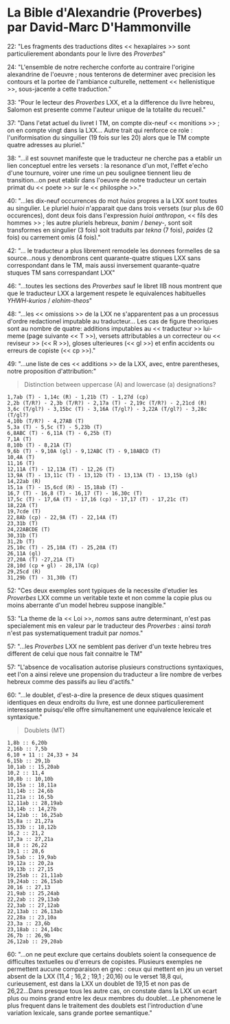 # La Bible d'Alexandrie (Proverbes) par David-Marc D'Hammonville

22: "Les fragments des traductions dites << hexaplaires >> sont particulierement abondants pour le livre des _Proverbes_"

24: "L'ensemble de notre recherche conforte au contraire l'origine alexandrine de l'oeuvre ; nous tenterons de determiner avec precision les contours et la portee de l'ambiance culturelle, nettement << hellenistique >>, sous-jacente a cette traduction."

33: "Pour le lecteur des _Proverbes_ LXX, et a la difference du livre hebreu, Salomon est presente comme l'auteur unique de la totalite du recueil."

37: "Dans l'etat actuel du livret I TM, on compte dix-neuf << monitions >> ; on en compte vingt dans la LXX... Autre trait qui renforce ce role : l'uniformisation du singuilier (19 fois sur les 20) alors que le TM compte quatre adresses au pluriel."

38: "...il est souvnet manifeste que le traducteur ne cherche pas a etablir un lien conceptuel entre les versets :  la resonance d'un mot, l'effet e'echo d'une tournure, voirer une rime un peu soulignee tiennent lieu de transition...on peut etablir dans l'oeuvre de notre traducteur un certain primat du  << poete >> sur le << philosphe >>."

40: "...les dix-neuf occurrences do mot _huios_ propres a la LXX sont toutes au singulier. Le pluriel _huioi_ n'apparait que dans trois versets (sur plus de 60 occurences), dont deux fois dans l'expression _huioi anthropon_, << fils des hommes >> ; les autre pluriels hebreux, _banim_ / _beney-_, sont soit transformes en singulier (3 fois) soit traduits par _tekna_ (7 fois), _paides_ (2 fois) ou carrement omis (4 fois)."

42: "... le traducteur a plus librement remodele les donnees formelles de sa source...nous y denombrons cent quarante-quatre stiques LXX sans correspondant dans le TM, mais aussi inversement quarante-quatre stuques TM sans correspandant LXX"

46: "...toutes les sections des _Proverbes_ sauf le libret IIB nous montrent que que le traducteur LXX a largement respete le equivalences habituelles _YHWH-kurios_ / _elohim-theos_"

48: "...les << omissions >> de la LXX ne s'apparentent pas a un processus d'ordre redactionel imputable au traducteur... Les cas de figure theoriques sont au nombre de quatre:  additions imputables au << traducteur >> lui-meme (page suivante << T >>), versets attributables a un correcteur ou << reviseur >> (<< R >>), gloses ulterieures (<< gl >>) et enfin accidents ou erreurs de copiste (<< cp >>)."

49: "...une liste de ces << additions >> de la LXX, avec, entre parentheses, notre proposition d'attribution:"
> Distinction between uppercase (A) and lowercase (a) designations?
```
1,7ab (T) - 1,14c (R) - 1,21b (T) - 1,27d (cp)
2,2b (T/R?) - 2,3b (T/R?) - 2,17a (T) - 2,19c (T/R?) - 2,21cd (R)
3,6c (T/gl?) - 3,15bc (T) - 3,16A (T/gl?) - 3,22A (T/gl?) - 3,28c (T/gl?)
4,10b (T/R?) - 4,27AB (T)
5,3a (T) - 5,5c (T) - 5,23b (T)
6,8ABC (T) - 6,11A (T) - 6,25b (T)
7,1A (T)
8,10b (T) - 8,21A (T)
9,6b (T) - 9,10A (gl) - 9,12ABC (T) - 9,18ABCD (T)
10,4A (T)
11,16 (T)
12,11A (T) - 12,13A (T) - 12,26 (T)
13,9A (T) - 13,11c (T) - 13,12b (T) - 13,13A (T) - 13,15b (gl)
14,22ab (R)
15,1a (T) - 15,6cd (R) - 15,18ab (T) -
16,7 (T) - 16,8 (T) - 16,17 (T) - 16,30c (T)
17,5c (T) - 17,6A (T) - 17,16 (cp) - 17,17 (T) - 17,21c (T)
18,22A (T)
19,7cde (T)
22,8Ab (cp) - 22,9A (T) - 22,14A (T)
23,31b (T)
24,22ABCDE (T)
30,31b (T)
31,2b (T)
25,10c (T) - 25,10A (T) - 25,20A (T)
26,11A (gl)
27,20A (T) -27,21A (T)
28,10d (cp + gl) - 28,17A (cp)
29,25cd (R) 
31,29b (T) - 31,30b (T)
```

52: "Ces deux exemples sont typiques de la necessite d'etudier les _Proverbes_ LXX comme un veritable texte et non comme la copie plus ou moins aberrante d'un model hebreu suppose inangible."

53: "La theme de la << Loi >>, _nomos_ sans autre determinant, n'est pas specialement mis en valeur par le traducteur des _Proverbes_ : ainsi _torah_ n'est pas systematiquement traduit par _nomos_."

57: "...les _Proverbes_ LXX ne semblent pas deriver d'un texte hebreu tres different de celui que nous fait connaitre le TM"

57: "L'absence de vocalisation autorise plusieurs constructions syntaxiques, eet l'on a ainsi releve une propension du traducteur a lire nombre de verbes hebreux comme des passifs au lieu d'actifs."

60: "...le doublet, d'est-a-dire la presence de deux stiques quasiment identiques en deux endroits du livre, est une donnee particulierement interessante puisqu'elle offre simultanement une equivalence lexicale et syntaxique."
> Doublets (MT)
```
1,8b :: 6,20b
2,16b :: 7,5b
6,10 + 11 :: 24,33 + 34
6,15b :: 29,1b
10,1ab :: 15,20ab
10,2 :: 11,4
10,8b :: 10,10b
10,15a :: 18,11a
11,14b :: 24,6b
11,21a :: 16,5b
12,11ab :: 28,19ab
13,14b :: 14,27b
14,12ab :: 16,25ab
15,8a :: 21,27a
15,33b :: 18,12b
16,2 :: 21,2
17,3a :: 27,21a
18,8 :: 26,22
19,1 :: 28,6
19,5ab :: 19,9ab
19,12a :: 20,2a
19,13b :: 27,15
19,25ab :: 21,11ab
19,24ab :: 26,15ab
20,16 :: 27,13
21,9ab :: 25,24ab
22,2ab :: 29,13ab
22,3ab :: 27,12ab
22,13ab :: 26,13ab
22,28a :: 23,10a
23,3a :: 23,6b
23,18ab :: 24,14bc
26,7b :: 26,9b
26,12ab :: 29,20ab
```
60: "...on ne peut exclure que certains doublets soient la consequence de difficultes textuelles ou d'erreurs de copistes. Plusieurs exemples ne permettent aucune comparaison en grec : ceux qui mettent en jeu un verset absent de la LXX (11,4 ; 16,2 ; 19,1 ; 20,16) ou le verset 18,8 qui, curieusement, est dans la LXX un doublet de 19,15 et non pas de 26,22...Dans presque tous les autre cas, on constate dans la LXX un ecart plus ou moins grand entre lex deux membres du doublet...Le phenomene le plus frequent dans le traitement des doublets est l'introduction d'une variation lexicale, sans grande portee semantique."
